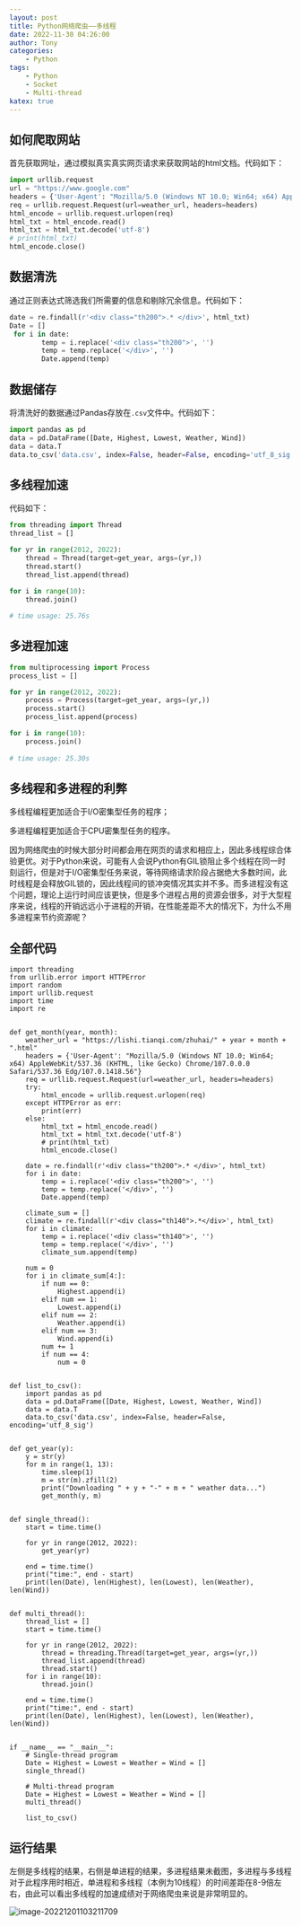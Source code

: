 ```yaml
---
layout: post
title: Python网络爬虫——多线程
date: 2022-11-30 04:26:00
author: Tony
categories:
	- Python
tags: 
	- Python
    - Socket
    - Multi-thread
katex: true
---
```


## 如何爬取网站

首先获取网址，通过模拟真实真实网页请求来获取网站的html文档。代码如下：

```python
import urllib.request
url = "https://www.google.com"
headers = {'User-Agent': "Mozilla/5.0 (Windows NT 10.0; Win64; x64) AppleWebKit/537.36 (KHTML, like Gecko) Chrome/107.0.0.0 Safari/537.36 Edg/107.0.1418.56"}
req = urllib.request.Request(url=weather_url, headers=headers)
html_encode = urllib.request.urlopen(req)
html_txt = html_encode.read()
html_txt = html_txt.decode('utf-8')
# print(html_txt)
html_encode.close()
```

## 数据清洗

通过正则表达式筛选我们所需要的信息和剔除冗余信息。代码如下：

```python
date = re.findall(r'<div class="th200">.* </div>', html_txt)
Date = []
 for i in date:
        temp = i.replace('<div class="th200">', '')
        temp = temp.replace('</div>', '')
        Date.append(temp)
```

## 数据储存

将清洗好的数据通过Pandas存放在`.csv`文件中。代码如下：

```python
import pandas as pd
data = pd.DataFrame([Date, Highest, Lowest, Weather, Wind])
data = data.T
data.to_csv('data.csv', index=False, header=False, encoding='utf_8_sig')
```

## 多线程加速

代码如下：

```python
from threading import Thread
thread_list = []

for yr in range(2012, 2022):
    thread = Thread(target=get_year, args=(yr,))
    thread.start()
    thread_list.append(thread)
    
for i in range(10):
    thread.join()

# time usage: 25.76s
```

## 多进程加速

```python
from multiprocessing import Process
process_list = []

for yr in range(2012, 2022):
    process = Process(target=get_year, args=(yr,))
    process.start()
    process_list.append(process)

for i in range(10):
    process.join()
    
# time usage: 25.30s
```

## 多线程和多进程的利弊

多线程编程更加适合于I/O密集型任务的程序；

多进程编程更加适合于CPU密集型任务的程序。

因为网络爬虫的时候大部分时间都会用在网页的请求和相应上，因此多线程综合体验更优。对于Python来说，可能有人会说Python有GIL锁阻止多个线程在同一时刻运行，但是对于I/O密集型任务来说，等待网络请求阶段占据绝大多数时间，此时线程是会释放GIL锁的，因此线程间的锁冲突情况其实并不多。而多进程没有这个问题，理论上运行时间应该更快，但是多个进程占用的资源会很多，对于大型程序来说，线程的开销远远小于进程的开销，在性能差距不大的情况下，为什么不用多进程来节约资源呢？

## 全部代码

```
import threading
from urllib.error import HTTPError
import random
import urllib.request
import time
import re


def get_month(year, month):
    weather_url = "https://lishi.tianqi.com/zhuhai/" + year + month + ".html"
    headers = {'User-Agent': "Mozilla/5.0 (Windows NT 10.0; Win64; x64) AppleWebKit/537.36 (KHTML, like Gecko) Chrome/107.0.0.0 Safari/537.36 Edg/107.0.1418.56"}
    req = urllib.request.Request(url=weather_url, headers=headers)
    try:
        html_encode = urllib.request.urlopen(req)
    except HTTPError as err:
        print(err)
    else:
        html_txt = html_encode.read()
        html_txt = html_txt.decode('utf-8')
        # print(html_txt)
        html_encode.close()

    date = re.findall(r'<div class="th200">.* </div>', html_txt)
    for i in date:
        temp = i.replace('<div class="th200">', '')
        temp = temp.replace('</div>', '')
        Date.append(temp)

    climate_sum = []
    climate = re.findall(r'<div class="th140">.*</div>', html_txt)
    for i in climate:
        temp = i.replace('<div class="th140">', '')
        temp = temp.replace('</div>', '')
        climate_sum.append(temp)

    num = 0
    for i in climate_sum[4:]:
        if num == 0:
            Highest.append(i)
        elif num == 1:
            Lowest.append(i)
        elif num == 2:
            Weather.append(i)
        elif num == 3:
            Wind.append(i)
        num += 1
        if num == 4:
            num = 0


def list_to_csv():
    import pandas as pd
    data = pd.DataFrame([Date, Highest, Lowest, Weather, Wind])
    data = data.T
    data.to_csv('data.csv', index=False, header=False, encoding='utf_8_sig')


def get_year(y):
    y = str(y)
    for m in range(1, 13):
        time.sleep(1)
        m = str(m).zfill(2)
        print("Downloading " + y + "-" + m + " weather data...")
        get_month(y, m)


def single_thread():
    start = time.time()

    for yr in range(2012, 2022):
        get_year(yr)

    end = time.time()
    print("time:", end - start)
    print(len(Date), len(Highest), len(Lowest), len(Weather), len(Wind))


def multi_thread():
    thread_list = []
    start = time.time()

    for yr in range(2012, 2022):
        thread = threading.Thread(target=get_year, args=(yr,))
        thread_list.append(thread)
        thread.start()
    for i in range(10):
        thread.join()

    end = time.time()
    print("time:", end - start)
    print(len(Date), len(Highest), len(Lowest), len(Weather), len(Wind))


if __name__ == "__main__":
    # Single-thread program
    Date = Highest = Lowest = Weather = Wind = []
    single_thread()

    # Multi-thread program
    Date = Highest = Lowest = Weather = Wind = []
    multi_thread()

    list_to_csv()

```

## 运行结果

左侧是多线程的结果，右侧是单进程的结果，多进程结果未截图，多进程与多线程对于此程序用时相近，单进程和多线程（本例为10线程）的时间差距在8-9倍左右，由此可以看出多线程的加速成绩对于网络爬虫来说是非常明显的。

![image-20221201103211709](Crawl/image-20221201103211709.png)
